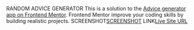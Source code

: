 RANDOM ADVICE GENERATOR
This is a solution to the [Advice generator app on Frontend Mentor](https://www.frontendmentor.io/challenges/advice-generator-app-QdUG-13db). Frontend Mentor improve your coding skills by building realistic projects.
SCREENSHOT[SCREENSHOT](/images/screenshot.png)
LINK[Live Site URL](lena-advice.netlify.app)
